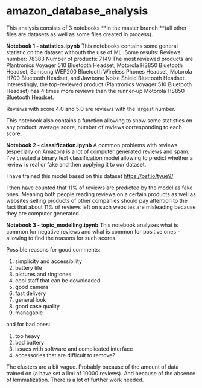 # amazon_database_analysis
This analysis consists of 3 notebooks **in the master branch **(all other files are datasets as well as some files created in process). 

**Notebook 1 - statistics.ipynb**
This notebooks contains some general statistic on the dataset withouth the use of ML. Some results: 
Reviews number: 78383
Number of products: 7149 
The most reviewed products are Plantronics Voyager 510 Bluetooth Headset, Motorola HS850 Bluetooth Headset, Samsung WEP200 Bluetooth Wireless Phones Headset, Motorola H700 Bluetooth Headset, and Jawbone Noise Shield Bluetooth Headset. Interestingly, the top-reviewed product (Plantronics Voyager 510 Bluetooth Headset) has 4 times more reviews than the runner-up Motorola HS850 Bluetooth Headset.

Reviews with score 4.0 and 5.0 are reviews with the largest number. 

This notebook also contains a function allowing to show some statistics on any product: average score, number of reviews corresponding to each score.

**Notebook 2 - classification.ipynb**
A common problems with reviews (especially on Amazon) is a lot of computer generated reviews and spam. I've created a binary text classification model allowing to predict whether a review is real or fake and then applying it to our dataset. 

I have trained this model based on this dataset https://osf.io/tyue9/

I then have counted that 11% of reviews are predicted by the model as fake ones. Meaning both people reading reviews on a certain products as well as websites selling products of other companies should pay attention to the fact that about 11% of reviews left on such websites are misleading because they are computer generated.

**Notebook 3 - topic_modelling.ipynb**
This notebook analyses what is common for negative reviews and what is common for positive ones - allowing to find the reasons for such scores. 

Possible reasons for good comments:
1) simplicity and accessibility
2) battery life
3) pictures and ringtones
4) cool staff that can be downloaded
5) good camera
6) fast delivery
7) general look
8) good case quality
9) managable

and for bad ones:
1) too heavy
2) bad battery 
3) issues with software and complicated interface
4) accessories that are difficult to remove?

The clusters are a bit vague. Probably bacause of the amount of data trained on (a have set a limi of 10000 reviews). And because of the absence of lemmatization. There is a lot of further work needed. 
